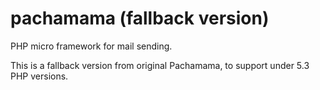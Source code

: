 pachamama (fallback version)
=========

PHP micro framework for mail sending.

This is a fallback version from original Pachamama, to support under 5.3 PHP versions.

